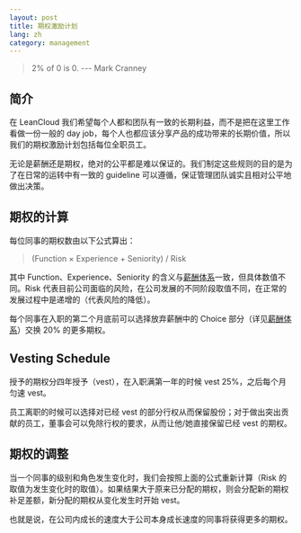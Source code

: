 ```yaml
---
layout: post
title: 期权激励计划
lang: zh
category: management
---
```


> 2% of 0 is 0.  --- Mark Cranney

## 简介

在 LeanCloud 我们希望每个人都和团队有一致的长期利益，而不是把在这里工作看做一份一般的 day job，每个人也都应该分享产品的成功带来的长期价值，所以我们的期权激励计划包括每位全职员工。

无论是薪酬还是期权，绝对的公平都是难以保证的。我们制定这些规则的目的是为了在日常的运转中有一致的 guideline 可以遵循，保证管理团队诚实且相对公平地做出决策。

## 期权的计算

每位同事的期权数由以下公式算出：

> (Function &times; Experience + Seniority) / Risk

其中 Function、Experience、Seniority 的含义与[薪酬体系](salary.html)一致，但具体数值不同。Risk 代表目前公司面临的风险，在公司发展的不同阶段取值不同，在正常的发展过程中是递增的（代表风险的降低）。

每个同事在入职的第二个月底前可以选择放弃薪酬中的 Choice 部分（详见[薪酬体系](salary.html)）交换 20% 的更多期权。

## Vesting Schedule

授予的期权分四年授予（vest），在入职满第一年的时候 vest 25%，之后每个月匀速 vest。

员工离职的时候可以选择对已经 vest 的部分行权从而保留股份；对于做出突出贡献的员工，董事会可以免除行权的要求，从而让他/她直接保留已经 vest 的期权。

## 期权的调整

当一个同事的级别和角色发生变化时，我们会按照上面的公式重新计算（Risk 的取值为发生变化时的取值）。如果结果大于原来已分配的期权，则会分配新的期权补足差额，新分配的期权从变化发生时开始 vest。

也就是说，在公司内成长的速度大于公司本身成长速度的同事将获得更多的期权。
